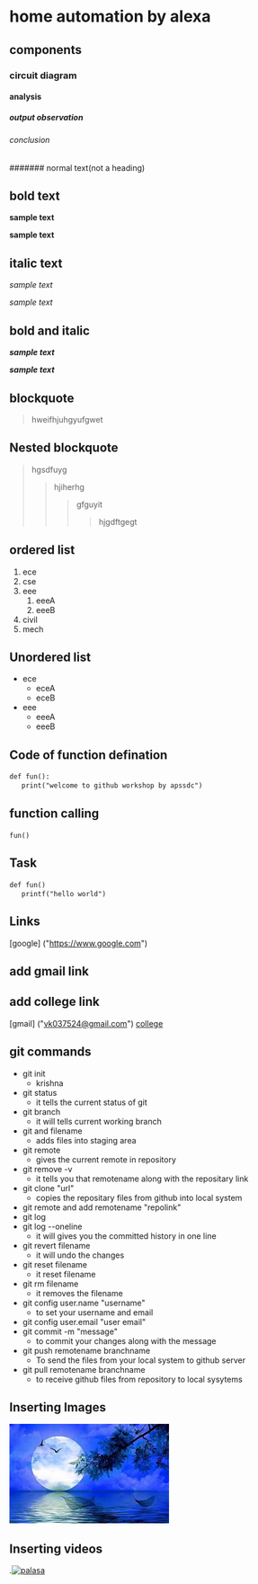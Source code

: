 # home automation by alexa
## components
### circuit diagram
#### analysis
##### output observation
###### conclusion
####### normal text(not a heading)
## bold text
**sample text**

__sample text__
## italic text
*sample text*

_sample text_
## bold and italic
**_sample text_**

__*sample text*__
## blockquote
> hweifhjuhgyufgwet
## Nested blockquote
> hgsdfuyg
>> hjiherhg
>>> gfguyit
>>>> hjgdftgegt
## ordered list
1. ece
2. cse
3. eee
   1. eeeA
   2. eeeB
4. civil
5. mech
## Unordered list
- ece
     * eceA
     * eceB
- eee
     + eeeA
     + eeeB
## Code of function defination
```
def fun():
   print("welcome to github workshop by apssdc")
```
## function calling
`
fun()
`
## Task
```
def fun()
   printf("hello world")
```
## Links
[google]
("https://www.google.com")

## add gmail link
## add college link
[gmail]
("vk037524@gmail.com")
[college]("https://collegedunia.com")
## git commands
- git init
   - krishna
- git status
   - it tells the current status of git
- git branch
   - it will tells current working branch
- git and filename
   - adds files into staging area
- git remote 
   - gives the current remote in repository
- git remove -v
   - it tells you that remotename along with the repositary link
- git clone "url"
   - copies the repositary files from github into local system
- git remote and add remotename "repolink"
- git log
- git log --oneline
   - it will gives you the committed history in one line
- git revert filename
   - it will undo the changes
- git reset filename
   - it reset filename 
- git rm filename
   - it removes the filename
- git config user.name "username"
   - to set your username and email
- git config user.email "user email"
- git commit -m "message"
   - to commit your changes along with the message
- git push remotename branchname
   - To send the files from your local system to github server
- git pull remotename branchname
   - to receive github files from repository to local sysytems
## Inserting Images
![nature](https://github.com/krishnareddy98/markdownsyntax-day2/blob/master/images.jpg)
## Inserting videos
.[![palasa](https://img.youtube.com/vi/o4ox_7oLabg/0.jpg)](https://www.youtube.com/watch?v=o4ox_7oLabg)
